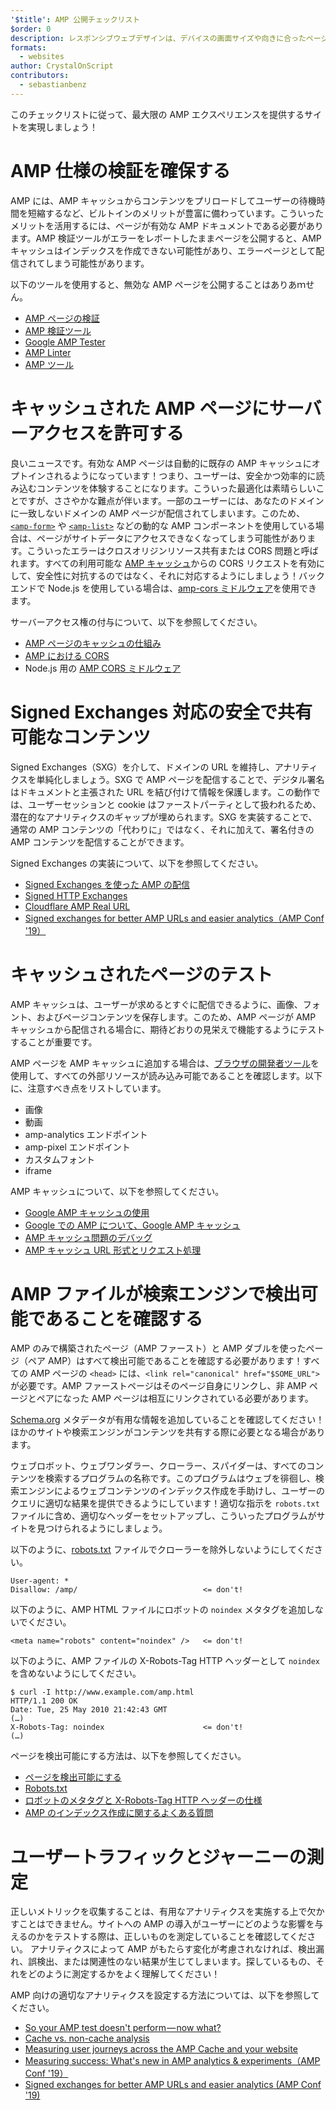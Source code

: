 ```yaml
---
'$title': AMP 公開チェックリスト
$order: 0
description: レスポンシブウェブデザインは、デバイスの画面サイズや向きに合ったページといったユーザーのニーズに合わせてフルードウェブページを構築することです。...
formats:
  - websites
author: CrystalOnScript
contributors:
  - sebastianbenz
---
```


このチェックリストに従って、最大限の AMP エクスペリエンスを提供するサイトを実現しましょう！

# AMP 仕様の検証を確保する

AMP には、AMP キャッシュからコンテンツをプリロードしてユーザーの待機時間を短縮するなど、ビルトインのメリットが豊富に備わっています。こういったメリットを活用するには、ページが有効な AMP ドキュメントである必要があります。AMP 検証ツールがエラーをレポートしたままページを公開すると、AMP キャッシュはインデックスを作成できない可能性があり、エラーページとして配信されてしまう可能性があります。

以下のツールを使用すると、無効な AMP ページを公開することはありあｍせん。

- [AMP ページの検証](../../../documentation/guides-and-tutorials/learn/validation-workflow/validate_amp.md?format=websites)
- [AMP 検証ツール ](https://validator.ampproject.org/)
- [Google AMP Tester](https://search.google.com/test/amp)
- [AMP Linter](https://github.com/ampproject/amp-toolbox/tree/master/packages/linter)
- [AMP ツール](../../../documentation/tools.html?format=websites)

# キャッシュされた AMP ページにサーバーアクセスを許可する

良いニュースです。有効な AMP ページは自動的に既存の AMP キャッシュにオプトインされるようになっています！つまり、ユーザーは、安全かつ効率的に読み込むコンテンツを体験することになります。こういった最適化は素晴らしいことですが、ささやかな難点が伴います。一部のユーザーには、あなたのドメインに一致しないドメインの AMP ページが配信されてしまいます。このため、[`<amp-form>`](../../../documentation/components/reference/amp-form.md?format=websites) や [`<amp-list>`](../../../documentation/components/reference/amp-list.md?format=websites) などの動的な AMP コンポーネントを使用している場合は、ページがサイトデータにアクセスできなくなってしまう可能性があります。こういったエラーはクロスオリジンリソース共有または CORS 問題と呼ばれます。すべての利用可能な [AMP キャッシュ](https://cdn.ampproject.org/caches.json)からの CORS リクエストを有効にして、安全性に対抗するのではなく、それに対応するようにしましょう！バックエンドで Node.js を使用している場合は、[amp-cors ミドルウェア](https://github.com/ampproject/amp-toolbox/tree/master/packages/cors)を使用できます。

サーバーアクセス権の付与について、以下を参照してください。

- [AMP ページのキャッシュの仕組み](../../../documentation/guides-and-tutorials/learn/amp-caches-and-cors/how_amp_pages_are_cached.md?format=websites)
- [AMP における CORS](../../../documentation/guides-and-tutorials/learn/amp-caches-and-cors/amp-cors-requests.md?format=websites)
- Node.js 用の [AMP CORS ミドルウェア](https://github.com/ampproject/amp-toolbox/tree/master/packages/cors)

# Signed Exchanges 対応の安全で共有可能なコンテンツ

Signed Exchanges（SXG）を介して、ドメインの URL を維持し、アナリティクスを単純化しましょう。SXG で AMP ページを配信することで、デジタル署名はドキュメントと主張された URL を結び付けて情報を保護します。この動作では、ユーザーセッションと cookie はファーストパーティとして扱われるため、潜在的なアナリティクスのギャップが埋められます。SXG を実装することで、通常の AMP コンテンツの「代わりに」ではなく、それに加えて、署名付きの AMP コンテンツを配信することができます。

Signed Exchanges の実装について、以下を参照してください。

- [Signed Exchanges を使った AMP の配信](signed-exchange.md?format=websites)
- [Signed HTTP Exchanges](https://developers.google.com/web/updates/2018/11/signed-exchanges)
- [Cloudflare AMP Real URL](https://www.cloudflare.com/website-optimization/amp-real-url/)
- [Signed exchanges for better AMP URLs and easier analytics（AMP Conf '19）](https://www.youtube.com/watch?v=KrjBYzPUGnw&list=PLXTOW_XMsIDSY0USlzgoaIkRyPcHklrEl&index=22)

# キャッシュされたページのテスト

AMP キャッシュは、ユーザーが求めるとすぐに配信できるように、画像、フォント、およびページコンテンツを保存します。このため、AMP ページが AMP キャッシュから配信される場合に、期待どおりの見栄えで機能するようにテストすることが重要です。

AMP ページを AMP キャッシュに追加する場合は、[ブラウザの開発者ツール](https://developers.google.com/web/tools/chrome-devtools/)を使用して、すべての外部リソースが読み込み可能であることを確認します。以下に、注意すべき点をリストしています。

- 画像
- 動画
- amp-analytics エンドポイント
- amp-pixel エンドポイント
- カスタムフォント
- iframe

AMP キャッシュについて、以下を参照してください。

- [Google AMP キャッシュの使用](../../../documentation/examples/documentation/Using_the_Google_AMP_Cache.html?format=websites)
- [Google での AMP について、Google AMP キャッシュ](https://developers.google.com/amp/cache/overview)
- [AMP キャッシュ問題のデバッグ](../../../documentation/guides-and-tutorials/learn/amp-caches-and-cors/amp-cache-debugging.md?format=websites)
- [AMP キャッシュ URL 形式とリクエスト処理](../../../documentation/guides-and-tutorials/learn/amp-caches-and-cors/amp-cache-urls.md?format=websites)

# AMP ファイルが検索エンジンで検出可能であることを確認する

AMP のみで構築されたページ（AMP ファースト）と AMP ダブルを使ったページ（ペア AMP）はすべて検出可能であることを確認する必要があります！すべての AMP ページの `<head>` には、`<link rel="canonical" href="$SOME_URL">` が必要です。AMP ファーストページはそのページ自身にリンクし、非 AMP ページとペアになった AMP ページは相互にリンクされている必要があります。

[Schema.org](https://schema.org/) メタデータが有用な情報を追加していることを確認してください！ほかのサイトや検索エンジンがコンテンツを共有する際に必要となる場合があります。

ウェブロボット、ウェブワンダラー、クローラー、スパイダーは、すべてのコンテンツを検索するプログラムの名称です。このプログラムはウェブを徘徊し、検索エンジンによるウェブコンテンツのインデックス作成を手助けし、ユーザーのクエリに適切な結果を提供できるようにしています！適切な指示を `robots.txt` ファイルに含め、適切なヘッダーをセットアップし、こういったプログラムがサイトを見つけられるようにしましょう。

以下のように、[robots.txt](https://support.google.com/webmasters/answer/6062608?hl=en) ファイルでクローラーを除外しないようにしてください。

```
User-agent: *
Disallow: /amp/                            <= don't!
```

以下のように、AMP HTML ファイルにロボットの `noindex` メタタグを追加しないでください。

```
<meta name="robots" content="noindex" />   <= don't!
```

以下のように、AMP ファイルの X-Robots-Tag HTTP ヘッダーとして `noindex` を含めないようにしてください。

```
$ curl -I http://www.example.com/amp.html
HTTP/1.1 200 OK
Date: Tue, 25 May 2010 21:42:43 GMT
(…)
X-Robots-Tag: noindex                      <= don't!
(…)
```

ページを検出可能にする方法は、以下を参照してください。

- [ページを検出可能にする ](discovery.md?format=websites)
- [Robots.txt](http://www.robotstxt.org/)
- [ロボットのメタタグと X-Robots-Tag HTTP ヘッダーの仕様](https://developers.google.com/search/reference/robots_meta_tag)
- [AMP のインデックス作成に関するよくある質問](https://productforums.google.com/forum/?hl=en#!category-topic/webmasters/Vrgj-a-gtm0)

# ユーザートラフィックとジャーニーの測定

正しいメトリックを収集することは、有用なアナリティクスを実施する上で欠かすことはできません。サイトへの AMP の導入がユーザーにどのような影響を与えるのかをテストする際は、正しいものを測定していることを確認してください。 アナリティクスによって AMP がもたらす変化が考慮されなければ、検出漏れ、誤検出、または関連性のない結果が生じてしまいます。探しているもの、それをどのように測定するかをよく理解してください！

AMP 向けの適切なアナリティクスを設定する方法については、以下を参照してください。

- [So your AMP test doesn't perform — now what?](https://blog.amp.dev/2018/11/08/so-your-amp-test-doesnt-perform%e2%80%8a-%e2%80%8anow-what/)
- [Cache vs. non-cache analysis](https://support.google.com/analytics/answer/6343176?hl=en#cache)
- [Measuring user journeys across the AMP Cache and your website](https://blog.amp.dev/2018/11/08/so-your-amp-test-doesnt-perform%e2%80%8a-%e2%80%8anow-what/)
- [Measuring success: What's new in AMP analytics & experiments（AMP Conf '19）](https://www.youtube.com/watch?v=wPW-kXsONqA&list=PLXTOW_XMsIDSY0USlzgoaIkRyPcHklrEl&index=27)
- [Signed exchanges for better AMP URLs and easier analytics (AMP Conf '19)](https://www.youtube.com/watch?v=KrjBYzPUGnw&list=PLXTOW_XMsIDSY0USlzgoaIkRyPcHklrEl&index=22)
